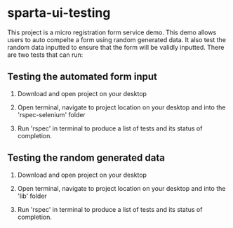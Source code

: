 # sparta-ui-testing

This project is a micro registration form service demo. This demo allows users to auto compelte a form using random generated data. It also test the random data inputted to ensure that the form will be validly inputted. There are two tests that can run:

## Testing the automated form input

1. Download and open project on your desktop

2. Open terminal, navigate to project location on your desktop and into the 'rspec-selenium' folder

3. Run 'rspec' in terminal to produce a list of tests and its status of completion.

## Testing the random generated data

1. Download and open project on your desktop

2. Open terminal, navigate to project location on your desktop and into the 'lib' folder

3. Run 'rspec' in terminal to produce a list of tests and its status of completion.